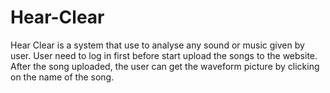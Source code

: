 # Hear-Clear
Hear Clear is a system that use to analyse any sound or music given by user. User need to log in first before start upload the songs to the website. After the song uploaded, the user can get the waveform picture by clicking on the name of the song.  
